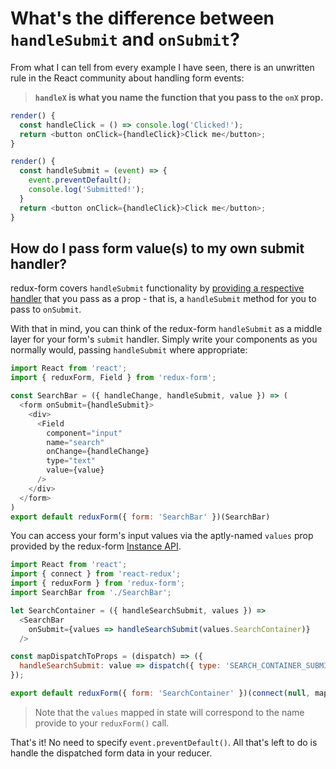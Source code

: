 # What's the difference between `handleSubmit` and `onSubmit`?

From what I can tell from every example I have seen, there is an unwritten rule in the React community about handling form events:

> **`handleX` is what you name the function that you pass to the `onX` prop.**

```javascript
render() {
  const handleClick = () => console.log('Clicked!');
  return <button onClick={handleClick}>Click me</button>;
}
```

```javascript
render() {
  const handleSubmit = (event) => {
    event.preventDefault();
    console.log('Submitted!');
  }
  return <button onClick={handleClick}>Click me</button>;
}
```

## How do I pass form value(s) to my own submit handler?

redux-form covers `handleSubmit` functionality by [providing a respective handler](https://github.com/zacacollier/redux-form/blob/master/src/handleSubmit.js) that you pass as a prop - that is, a `handleSubmit` method for you to pass to `onSubmit`.

With that in mind, you can think of the redux-form `handleSubmit` as a middle layer for your form's `submit` handler. Simply write your components as you normally would, passing `handleSubmit` where appropriate:

```javascript
import React from 'react';
import { reduxForm, Field } from 'redux-form';

const SearchBar = ({ handleChange, handleSubmit, value }) => (
  <form onSubmit={handleSubmit}>
    <div>
      <Field
        component="input"
        name="search"
        onChange={handleChange}
        type="text"
        value={value}
      />
    </div>
  </form>
)
export default reduxForm({ form: 'SearchBar' })(SearchBar)
```

You can access your form's input values via the aptly-named `values` prop provided by the redux-form [Instance API](http://redux-form.com/6.8.0/docs/api/ReduxForm.md/).

```javascript
import React from 'react';
import { connect } from 'react-redux';
import { reduxForm } from 'redux-form';
import SearchBar from './SearchBar';

let SearchContainer = ({ handleSearchSubmit, values }) => 
  <SearchBar
    onSubmit={values => handleSearchSubmit(values.SearchContainer)}
  />

const mapDispatchToProps = (dispatch) => ({
  handleSearchSubmit: value => dispatch({ type: 'SEARCH_CONTAINER_SUBMIT', payload: value }),
});

export default reduxForm({ form: 'SearchContainer' })(connect(null, mapDispatchToProps)(SearchContainer));
```

> Note that the `values` mapped in state will correspond to the name provide to your `reduxForm()` call.

That's it! No need to specify `event.preventDefault()`. All that's left to do is handle the dispatched form data in your reducer.
